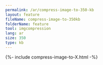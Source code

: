 ```yaml
---
permalink: /ar/compress-image-to-350-kb
layout: feature
fileName: compress-image-to-350kb
folderName: feature
tool: imgcompression
lang: ar
size: 350
type: kb
---
```


{%- include compress-image-to-X.html -%}
